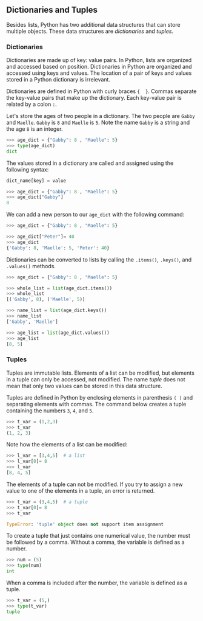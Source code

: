 
## Dictionaries and Tuples
Besides lists, Python has two additional data structures that can store multiple objects. These data structures are _dictionaries_ and _tuples_.
### Dictionaries
Dictionaries are made up of key: value pairs. In Python, lists are organized and accessed based on position. Dictionaries in Python are organized and accessed using keys and values. The location of a pair of keys and values stored in a Python dictionary is irrelevant.

Dictionaries are defined in Python with curly braces ```{  }```. Commas separate the key-value pairs that make up the dictionary. Each key-value pair is related by a colon ``` : ```.

Let's store the ages of two people in a dictionary. The two people are ```Gabby``` and ```Maelle```. ```Gabby``` is ```8``` and ```Maelle``` is ```5```. Note the name ```Gabby``` is a string and the age ```8``` is an integer.

```python
>>> age_dict = {"Gabby": 8 , "Maelle": 5}
>>> type(age_dict)
dict
```

The values stored in a dictionary are called and assigned using the following syntax:

```python
dict_name[key] = value
```

```python
>>> age_dict = {"Gabby": 8 , "Maelle": 5}
>>> age_dict["Gabby"]
8
```

We can add a new person to our ```age_dict``` with the following command:

```python
>>> age_dict = {"Gabby": 8 , "Maelle": 5}

>>> age_dict["Peter"]= 40
>>> age_dict
{'Gabby': 8, 'Maelle': 5, 'Peter': 40}
```

Dictionaries can be converted to lists by calling the ```.items()```, ```.keys()```, and ```.values()``` methods. 

```python
>>> age_dict = {"Gabby": 8 , "Maelle": 5}

>>> whole_list = list(age_dict.items())
>>> whole_list
[('Gabby', 8), ('Maelle', 5)]

>>> name_list = list(age_dict.keys())
>>> name_list
['Gabby', 'Maelle']

>>> age_list = list(age_dict.values())
>>> age_list
[8, 5]
```
### Tuples
Tuples are immutable lists. Elements of a list can be modified, but elements in a tuple can only be accessed, not modified. The name _tuple_ does not mean that only two values can be stored in this data structure.

Tuples are defined in Python by enclosing elements in parenthesis ```( )``` and separating elements with commas. The command below creates a tuple containing the numbers ```3```, ```4```, and ```5```.


```python
>>> t_var = (1,2,3)
>>> t_var
(1, 2, 3)
```

Note how the elements of a list can be modified: 

```python
>>> l_var = [3,4,5]  # a list
>>> l_var[0]= 8
>>> l_var
[8, 4, 5]
```

The elements of a tuple can not be modified. If you try to assign a new value to one of the elements in a tuple, an error is returned.

```python
>>> t_var = (3,4,5)  # a tuple
>>> t_var[0]= 8
>>> t_var

TypeError: 'tuple' object does not support item assignment
```

To create a tuple that just contains one numerical value, the number must be followed by a comma. Without a comma, the variable is defined as a number.

```python
>>> num = (5)
>>> type(num)
int
```

When a comma is included after the number, the variable is defined as a tuple.

```python
>>> t_var = (5,)
>>> type(t_var)
tuple
```
 

